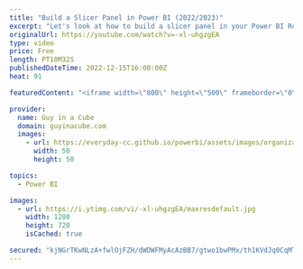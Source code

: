 ```yaml
---
title: "Build a Slicer Panel in Power BI (2022/2023)"
excerpt: "Let's look at how to build a slicer panel in your Power BI Report! This can help to reduce visuals on the canvas and also make for an app like experience. There are some things to think about though.  For a trip down memory lane, here's Adam's 2019 Slicer Panel Video: https://www.youtube.com/watch?v=xy9nmSQeUWg"
originalUrl: https://youtube.com/watch?v=-xl-uhgzgEA
type: video
price: Free
length: PT10M32S
publishedDateTime: 2022-12-15T16:00:00Z
heat: 91

featuredContent: "<iframe width=\"800\" height=\"500\" frameborder=\"0\" src=\"https://www.youtube.com/embed/-xl-uhgzgEA\" allow=\"accelerometer; autoplay; encrypted-media; gyroscope; picture-in-picture\" allowfullscreen></iframe>"

provider:
  name: Guy in a Cube
  domain: guyinacube.com
  images:
    - url: https://everyday-cc.github.io/powerbi/assets/images/organizations/guyinacube.com-50x50.jpg
      width: 50
      height: 50

topics:
  - Power BI

images:
  - url: https://i.ytimg.com/vi/-xl-uhgzgEA/maxresdefault.jpg
    width: 1280
    height: 720
    isCached: true

secured: "kjNGrTKwNLzA+fwlOjFZH/dWDWFMyAcAzBB7/gtwo1bwPMx/th1KVdJq0CqMTvSnCbMXogoKsJK3c40QFiifWN1ph8bLuw5N3eVb+040GzIa3XjbLEeNcect3snXFlwwNhQHTfqdQahU35AGXXmkdd1BR4P0SNOc4XOu5OImGXrE8N/aQGbb3bE9Xi8s+ZyF/fbRy066RrJto3s0gfjGXBqdO+gP0CObP1vjkvoEHCGNXRwzCeqi91LywH4UzbFDiS5V8WbsnUHh2vSn4F0lpb2vf6svyZprORfCEOnWS+pkQfQyGqv7t1FzcdtFtgEOZIaYU67dZIFu7ftqI3AJq2yhu3qJwfXjtjP97sQTgMVoEtb7mt96BPJtooCuuzeoL3tagynioEh3MmUQRKM2X3d66HyCu5IF44JrDblQr/s5aBe3NDtgB19u5DVMaT9W;firsMzbkiLGdTNflyPvjig=="
---
```



